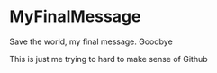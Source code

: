 # MyFinalMessage
Save the world, my final message. Goodbye

This is just me trying to hard to make sense of Github

